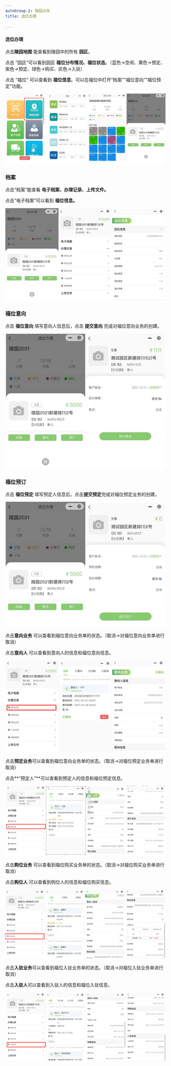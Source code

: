 ```yaml
---
autoGroup-2: 陵园业务
title: 选位办理

---
```


#### 选位办理

点击**陵园地图**  能查看到陵园中的所有 **园区**。

点击 ”园区“可以看到园区 **福位分布情况、福位状态**。（蓝色→空闲、黄色→预定、紫色→预定、绿色→购买、灰色→入驻）

点击 “福位“ 可以查看到 **福位信息**。可以在福位中打开“档案”“福位意向”“福位预定”功能。

![11](../../.vuepress/public/product/78.png)

### 档案

点击”档案“能查看 **电子档案、办理记录、上传文件。**

点击”电子档案“可以看到 **福位信息。**

![11](../../.vuepress/public/product/79.png)

### 福位意向

点击 **福位意向** 填写意向人信息后，点击 **提交意向** 完成对福位意向业务的创建。

![11](../../.vuepress/public/product/80.png)

### 福位预订

点击 **福位预定** 填写预定人信息后，点击**提交预定**完成对福位预定业务的创建。

![11](../../.vuepress/public/product/81.png)

点击**意向业务** 可以查看到福位意向业务单的状态。（取消→对福位意向业务单进行取消）

点击**意向人** 可以查看到意向人的信息和福位意向信息。

![11](../../.vuepress/public/product/82.png)

点击**预定业务**可以查看到福位意向业务单的状态。（取消→对福位预定业务单进行取消）

点击**“预定人”**可以查看到预定人的信息和福位预定信息。

![11](../../.vuepress/public/product/83.png)

点击**购位业务** 可以查看到福位购买业务单的状态。（取消→对福位购买业务单进行取消）

点击**购位人** 可以查看到购位人的信息和福位购买信息。

![11](../../.vuepress/public/product/84.png)

点击**入驻业务**可以查看到福位入驻业务单的状态。（取消→对福位入驻业务单进行取消）

点击**入驻人**可以查看到入驻人的信息和福位入驻信息。

![11](../../.vuepress/public/product/85.png)
